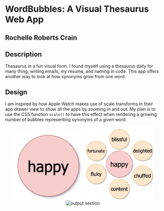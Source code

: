 # WordBubbles: A Visual Thesaurus Web App
## Rochelle Roberts Crain

## Description
Thesaurus in a fun visual form. I found myself using a thesaurus daily for many thing, writing emails, my resume, and naming in code. This app offers another way to look at how synonyms grow from one word.

## Design
I am inspired by how Apple Watch makes use of scale transforms in their app drawer view to show all the apps by zooming in and out. My plan is to use the CSS function `scale()` to have this effect when rendering a growing number of bubbles representing synonyms of a given word.

<div align="center">
<span>
<img src="images/bubbles-init.jpeg" alt="input section" width="45%"/>
<img src="images/bubbles-one-level.jpeg" alt="output section" width="45%"/>
<img src="images/bubbles-two-level.jpeg" alt="output section" width="45%"/>
</span>
</div>
<br>